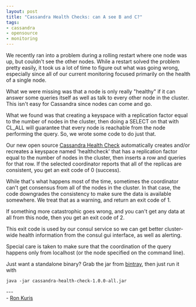 ```yaml
---
layout: post
title: "Cassandra Health Checks: can A see B and C?"
tags:
- cassandra
- opensource
- monitoring
---
```


We recently ran into a problem during a rolling restart where one node was
up, but couldn't see the other nodes. While a restart solved the problem
pretty easily, it took us a lot of time to figure out what was going wrong,
especially since all of our current monitoring focused primarily on the
health of a single node.

What we were missing was that a node is only really "healthy" if it can
answer some queries itself as well as talk to every other node in the cluster.
This isn't easy for Cassandra since nodes can come and go.

What we found was that creating a keyspace with a replication factor equal
to the number of nodes in the cluster, then doing a SELECT on that with CL_ALL
will guarantee that every node is reachable from the node performing the
query. So, we wrote some code to do just that.

Our new open source
[Cassandra Health Check](https://github.com/lookout/cassandra-health-check)
automatically creates and/or recreates a keyspace named 'healthcheck'
that has a replication factor equal to the number of nodes in the cluster,
then inserts a row and queries for that row.
If the selected coordinator reports that all of the replicas are consistent,
you get an exit code of 0 (success).

While that's what happens most of the time, sometimes the coordinator can't
get consensus from all of the nodes in the cluster. In that case, the
code downgrades the consistency to make sure the data is available somewhere.
We treat that as a warning, and return an exit code of 1.

If something more catastrophic goes wrong, and you can't get any data at all
from this node, then you get an exit code of 2.

This exit code is used by our consul service so we can get better cluster-wide
health information from the consul gui interface, as well as alerting.

Special care is taken to make sure that the coordination of the query happens only from localhost (or the node specified on the command line).

Just want a standalone binary? Grab the jar from [bintray](https://bintray.com/lookout/systems/cassandra-health-check#files), then just run it with

    java -jar cassandra-health-check-1.0.0-all.jar
\---  
\- [Ron Kuris](https://github.com/rkuris)
